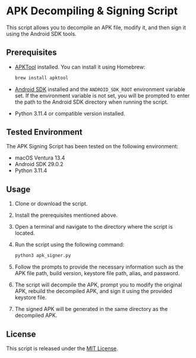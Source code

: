 # APK Decompiling & Signing Script

This script allows you to decompile an APK file, modify it, and then sign it using the Android SDK tools.

## Prerequisites

- [APKTool](https://ibotpeaches.github.io/Apktool/) installed. You can install it using Homebrew:

    ```bash
    brew install apktool
    ```

- [Android SDK](https://developer.android.com/studio#downloads) installed and the `ANDROID_SDK_ROOT` environment variable set. If the environment variable is not set, you will be prompted to enter the path to the Android SDK directory when running the script.

- Python 3.11.4 or compatible version installed.

## Tested Environment

The APK Signing Script has been tested on the following environment:

- macOS Ventura 13.4
- Android SDK 29.0.2
- Python 3.11.4

## Usage

1. Clone or download the script.

2. Install the prerequisites mentioned above.

3. Open a terminal and navigate to the directory where the script is located.

4. Run the script using the following command:

    ```bash
    python3 apk_signer.py
    ```

5. Follow the prompts to provide the necessary information such as the APK file path, build version, keystore file path, alias, and password.

6. The script will decompile the APK, prompt you to modify the original APK, rebuild the decompiled APK, and sign it using the provided keystore file.

7. The signed APK will be generated in the same directory as the decompiled APK.

## License

This script is released under the [MIT License](LICENSE).
